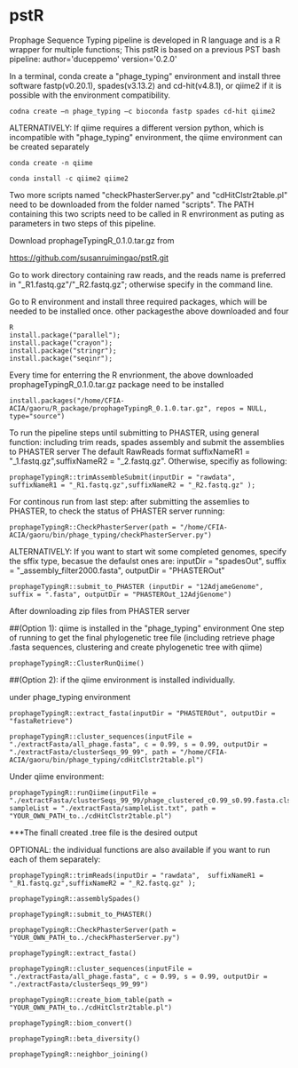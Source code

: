# pstR
Prophage Sequence Typing pipeline is developed in R language and is a R wrapper for multiple functions; 
This pstR is based on a previous PST bash pipeline: 
author='duceppemo' version='0.2.0'


In a terminal, conda create a "phage_typing" environment and install three software fastp(v0.20.1), spades(v3.13.2) and cd-hit(v4.8.1), or qiime2 if it is possible with the environment compatibility.
```
codna create –n phage_typing –c bioconda fastp spades cd-hit qiime2

```

ALTERNATIVELY: If qiime requires a different version python, which is incompatible with "phage_typing" environment, the qiime environment can be created separately
```
conda create -n qiime

conda install -c qiime2 qiime2
```

Two more scripts named "checkPhasterServer.py" and "cdHitClstr2table.pl" need to be downloaded from the folder named "scripts". The PATH containing this two scripts need to be called in R envrironment as puting as parameters in two steps of this pipeline. 


Download prophageTypingR_0.1.0.tar.gz from

https://github.com/susanruimingao/pstR.git


Go to work directory containing raw reads, and the reads name is preferred in "_R1.fastq.gz"/"_R2.fastq.gz"; otherwise specify in the command line.

Go to R environment and install three required packages, which will be needed to be installed once. other packagesthe above downloaded  and four 

```
R
install.package("parallel"); 
install.package("crayon"); 
install.package("stringr"); 
install.package("seqinr");

```

Every time for enterring the R envrionment, the above downloaded prophageTypingR_0.1.0.tar.gz package need to be installed
``` 
install.packages("/home/CFIA-ACIA/gaoru/R_package/prophageTypingR_0.1.0.tar.gz", repos = NULL, type="source")
```

To run the pipeline steps until submitting to PHASTER, using general function: including trim reads, spades assembly and submit the assemblies to PHASTER server
The default RawReads format suffixNameR1 = "_1.fastq.gz",suffixNameR2 = "_2.fastq.gz". Otherwise, specifiy as following:

```
prophageTypingR::trimAssembleSubmit(inputDir = "rawdata",  suffixNameR1 = "_R1.fastq.gz",suffixNameR2 = "_R2.fastq.gz" );
```

For continous run from last step: after submitting the assemlies to PHASTER, to check the status of PHASTER server running:
```
prophageTypingR::CheckPhasterServer(path = "/home/CFIA-ACIA/gaoru/bin/phage_typing/checkPhasterServer.py")
```
ALTERNATIVELY: If you want to start wit some completed genomes, specify the sffix type, becasue the defaulst ones are: inputDir = "spadesOut", suffix = "_assembly_filter2000.fasta", outputDir = "PHASTEROut"
```
prophageTypingR::submit_to_PHASTER (inputDir = "12AdjameGenome", suffix = ".fasta", outputDir = "PHASTEROut_12AdjGenome")
```
After downloading zip files from PHASTER server 

##(Option 1): qiime is installed in the "phage_typing" environment
One step of running to get the final phylogenetic tree file (including retrieve phage .fasta sequences, clustering and create phylogenetic tree with qiime)

```
prophageTypingR::ClusterRunQiime()
```

##(Option 2): if the qiime environment is installed individually.

under phage_typing environment
```
prophageTypingR::extract_fasta(inputDir = "PHASTEROut", outputDir = "fastaRetrieve")

prophageTypingR::cluster_sequences(inputFile = "./extractFasta/all_phage.fasta", c = 0.99, s = 0.99, outputDir = "./extractFasta/clusterSeqs_99_99", path = "/home/CFIA-ACIA/gaoru/bin/phage_typing/cdHitClstr2table.pl")
```

Under qiime environment:
```
prophageTypingR::runQiime(inputFile = "./extractFasta/clusterSeqs_99_99/phage_clustered_c0.99_s0.99.fasta.clstr", sampleList = "./extractFasta/sampleList.txt", path = "YOUR_OWN_PATH_to../cdHitClstr2table.pl")
```

***The finall created .tree file is the desired output



OPTIONAL: the individual functions are also available if you want to run each of them separately:
```
prophageTypingR::trimReads(inputDir = "rawdata",  suffixNameR1 = "_R1.fastq.gz",suffixNameR2 = "_R2.fastq.gz" );

prophageTypingR::assemblySpades()

prophageTypingR::submit_to_PHASTER()

prophageTypingR::CheckPhasterServer(path = "YOUR_OWN_PATH_to../checkPhasterServer.py")

prophageTypingR::extract_fasta()

prophageTypingR::cluster_sequences(inputFile = "./extractFasta/all_phage.fasta", c = 0.99, s = 0.99, outputDir = "./extractFasta/clusterSeqs_99_99")

prophageTypingR::create_biom_table(path = "YOUR_OWN_PATH_to../cdHitClstr2table.pl")

prophageTypingR::biom_convert()

prophageTypingR::beta_diversity()

prophageTypingR::neighbor_joining()
```
